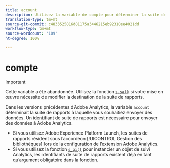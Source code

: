 ```yaml
---
title: account
description: Utilisez la variable de compte pour déterminer la suite de rapports à laquelle les données sont envoyées.
translation-type: tm+mt
source-git-commit: c4833525816d81175a3446215eb92310ee4021dd
workflow-type: tm+mt
source-wordcount: '109'
ht-degree: 100%

---
```



# compte

>[!IMPORTANT]
>
>Cette variable a été abandonnée. Utilisez la fonction [`s.sa()`](../functions/sa-method.md) si votre mise en œuvre nécessite de modifier la destination de la suite de rapports.

Dans les versions précédentes d’Adobe Analytics, la variable `account` déterminait la suite de rapports à laquelle vous souhaitiez envoyer des données. Un identifiant de suite de rapports est nécessaire pour envoyer des données à Adobe Analytics.

* Si vous utilisez Adobe Experience Platform Launch, les suites de rapports résident sous l’accordéon [!UICONTROL Gestion des bibliothèques] lors de la configuration de l’extension Adobe Analytics.
* Si vous utilisez la fonction [`s_gi()`](../functions/s-gi.md) pour instancier un objet de suivi Analytics, les identifiants de suite de rapports existent déjà en tant qu’argument obligatoire dans la fonction.
